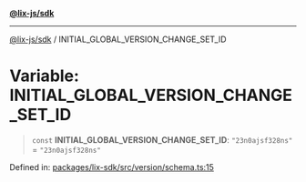 [**@lix-js/sdk**](../README.md)

***

[@lix-js/sdk](../README.md) / INITIAL\_GLOBAL\_VERSION\_CHANGE\_SET\_ID

# Variable: INITIAL\_GLOBAL\_VERSION\_CHANGE\_SET\_ID

> `const` **INITIAL\_GLOBAL\_VERSION\_CHANGE\_SET\_ID**: `"23n0ajsf328ns"` = `"23n0ajsf328ns"`

Defined in: [packages/lix-sdk/src/version/schema.ts:15](https://github.com/opral/monorepo/blob/e7cabbd11b2cf40d5b5e9666e006c5433c18e5da/packages/lix-sdk/src/version/schema.ts#L15)
